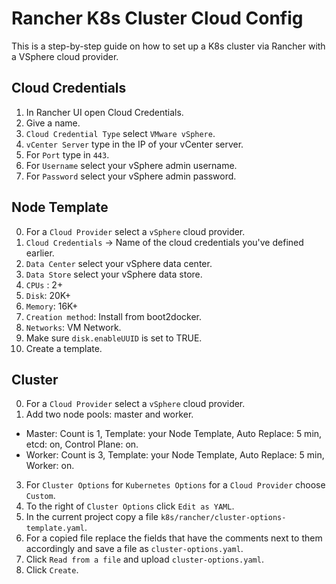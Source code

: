 # Rancher K8s Cluster Cloud Config

This is a step-by-step guide on how to set up a K8s cluster via Rancher
with a VSphere cloud provider.

## Cloud Credentials

1. In Rancher UI open Cloud Credentials.
2. Give a name.
3. `Cloud Credential Type` select `VMware vSphere`.
4. `vCenter Server` type in the IP of your vCenter server.
5. For `Port` type in `443`.
6. For `Username` select your vSphere admin username.
7. For `Password` select your vSphere admin password.

## Node Template

0. For a `Cloud Provider` select a `vSphere` cloud provider.
1. `Cloud Credentials` -> Name of the cloud credentials you've defined earlier.
2. `Data Center` select your vSphere data center.
3. `Data Store` select your vSphere data store.
4. `CPUs` : 2+
5. `Disk`: 20K+
6. `Memory`: 16K+
7. `Creation method`: Install from boot2docker.
8. `Networks`: VM Network.
9. Make sure `disk.enableUUID` is set to TRUE.
10. Create a template.

## Cluster
0. For a `Cloud Provider` select a `vSphere` cloud provider.
1. Add two node pools: master and worker.
- Master: Count is 1, Template: your Node Template, Auto Replace: 5 min, etcd: on, Control Plane: on.
- Worker: Count is 3, Template: your Node Template, Auto Replace: 5 min, Worker: on.
3. For `Cluster Options` for `Kubernetes Options` for a `Cloud Provider` choose `Custom`. 
4. To the right of `Cluster Options` click `Edit as YAML`.
5. In the current project copy a file `k8s/rancher/cluster-options-template.yaml`.
6. For a copied file replace the fields that have the comments next to them accordingly and save a file as `cluster-options.yaml`.
7. Click `Read from a file` and upload `cluster-options.yaml`.
8. Click `Create`.

 